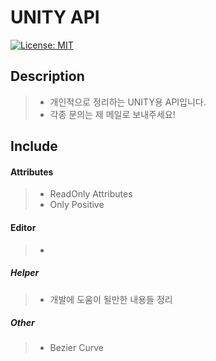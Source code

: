 UNITY API
=============
[![License: MIT](https://img.shields.io/badge/License-MIT-yellow.svg)](https://opensource.org/licenses/MIT)

## Description
>* 개인적으로 정리하는 UNITY용 API입니다.
>* 각종 문의는 제 메일로 보내주세요!

## Include

#### Attributes
>* ReadOnly Attributes
>* Only Positive

#### Editor
>*

##### Helper
>* 개발에 도움이 될만한 내용들 정리

##### Other
>* Bezier Curve
